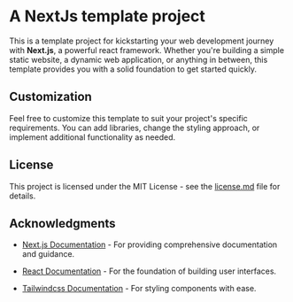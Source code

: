 # A NextJs template project

This is a template project for kickstarting your web development journey with **Next.js**, a powerful react framework. Whether you're building a simple static website, a dynamic web application, or anything in between, this template provides you with a solid foundation to get started quickly.

## Customization

Feel free to customize this template to suit your project's specific requirements. You can add libraries, change the styling approach, or implement additional functionality as needed.

## License

This project is licensed under the MIT License - see the [license.md](license.md) file for details.

## Acknowledgments

- [Next.js Documentation](https://nextjs.org/docs) - For providing comprehensive documentation and guidance.

- [React Documentation](https://react.dev/) - For the foundation of building user interfaces.

- [Tailwindcss Documentation](https://tailwindcss.com) - For styling components with ease.

